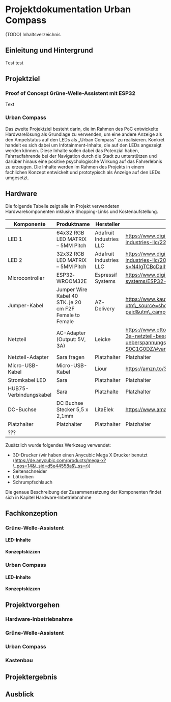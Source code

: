 # Projektdokumentation Urban Compass

(TODO) Inhaltsverzeichnis

## Einleitung und Hintergrund

Test test

## Projektziel

### Proof of Concept Grüne-Welle-Assistent mit ESP32

Text

### Urban Compass

Das zweite Projektziel besteht darin, die im Rahmen des PoC entwickelte Hardwarelösung als Grundlage zu verwenden, um eine andere Anzeige als den Ampelstatus auf den LEDs als „Urban Compass" zu realisieren. Konkret handelt es sich dabei um Infotainment-Inhalte, die auf den LEDs angezeigt werden können. Diese Inhalte sollen dabei das Potenzial haben, Fahrradfahrende bei der Navigation durch die Stadt zu unterstützen und darüber hinaus eine positive psychologische Wirkung auf das Fahrerlebnis zu erzeugen. Die Inhalte werden im Rahmen des Projekts in einem fachlichen Konzept entwickelt und prototypisch als Anzeige auf den LEDs umgesetzt.

## Hardware

Die folgende Tabelle zeigt alle im Projekt verwendeten Hardwarekomponenten inklusive Shopping-Links und Kostenaufstellung.

| **Komponente** | **Produktname** | **Hersteller** | **Link** | **Preis** |
| --- | --- | --- | --- | --- |
| LED 1 | 64x32 RGB LED MATRIX – 5MM Pitch | Adafruit Industries LLC | https://www.digikey.de/de/products/detail/adafruit-industries-llc/2277/7035035 | 59,99 € |
| LED 2 | 32x32 RGB LED MATRIX – 5MM Pitch | Adafruit Industries LLC | https://www.digikey.de/de/products/detail/adafruit-industries-llc/2026/7035028?s=N4IgTCBcDaIIwFYwA4C0Y6NQOQCIgF0BfIA | 41,98 € |
| Microcontroller | ESP32­WROOM­32E | Espressif Systems | https://www.digikey.de/de/products/detail/espressif-systems/ESP32-DEVKITC-32E/12091810 | 12,00 € |
| Jumper-Kabel | Jumper Wire Kabel 40 STK. je 20 cm F2F Female to Female | AZ-Delivery | https://www.kaufland.de/product/342455919/?utm\_source=shopping&utm\_medium=non-paid&utm\_campaign=pricecomparison&sid=42345840 | 3,99 € (40 Stück) |
| Netzteil | AC-Adapter (Output: 5V, 3A) | Leicke | https://www.otto.de/p/leicke-ull-netzteil-15w-5v-3a-netzteil-besonders-leicht-kurzschluss-ueberspannungs-und-ueberhitzungsschutz-S0C1G0DZ/#variationId=S0C1G0DZBSMT | 8,99 € |
| Netzteil-Adapter | Sara fragen | Platzhalter | Platzhalter | Platzhalter |
| Micro-USB-Kabel | Micro-USB-Kabel | Liour | https://amzn.to/3qPDoVF | 4,99 € |
| Stromkabel LED | Sara | Platzhalter | Platzhalter | Platzhalter |
| HUB75-Verbindungskabel | Sara | Platzhalte | Platzhalter | Platzhalter |
| DC-Buchse | DC Buchse Stecker 5,5 x 2,1mm | LitaElek | https://www.amazon.de/dp/B019HAC6V4/ | 6,49 € (5 Paar) |
| Platzhalter | Platzhalter | Platzhalter | Platzhalter | Summe:
 ??? |

Zusätzlich wurde folgendes Werkzeug verwendet:

- 3D-Drucker (wir haben einen Anycubic Mega X Drucker benutzt (https://de.anycubic.com/products/mega-x?\_pos=14&\_sid=d5e44558a&\_ss=r))
- Seitenschneider
- Lötkolben
- Schrumpfschlauch

Die genaue Beschreibung der Zusammensetzung der Komponenten findet sich in Kapitel Hardware-Inbetriebnahme

## Fachkonzeption

### Grüne-Welle-Assistent

#### LED-Inhalte

#### Konzeptskizzen

### Urban Compass

#### LED-Inhalte

#### Konzeptskizzen

## Projektvorgehen

### Hardware-Inbetriebnahme

### Grüne-Welle-Assistent

### Urban Compass

### Kastenbau

## Projektergebnis

## Ausblick
